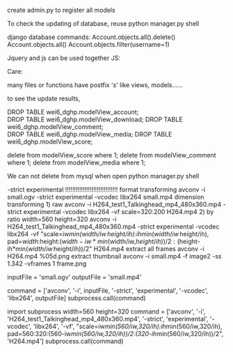 create admin.py to register all models

To check the updating of database, reuse python manager.py shell

django database commands:
	Account.objects.all().delete()
	Account.objects.all()
	Account.objects.filter(username=1)


Jquery and js can be used together
JS: 
	<script>
		var b = 1
		function a(b){
			window.alert(b);
		}
	</script>

Care:

many files or functions have postfix 's'
like views, models......

to see the update results,

  
                    
 DROP TABLE wei6_dghp.modelView_account;          
 DROP TABLE wei6_dghp.modelView_download; 
 DROP TABLE wei6_dghp.modelView_comment;      
 DROP TABLE wei6_dghp.modelView_media;
 DROP TABLE wei6_dghp.modelView_score;

delete from modelView_score where 1;
delete from modelView_comment where 1;
delete from modelView_media where 1;

We can not delete from mysql when open python manager.py shell 



-strict experimental !!!!!!!!!!!!!!!!!!!!!!!!!!!!!!
format transforming
	avconv -i small.ogv  -strict experimental -vcodec libx264  small.mp4
dimension transforming
	1) raw
	avconv -i H264_test1_Talkinghead_mp4_480x360.mp4  -strict experimental -vcodec libx264  -vf scale=320:200 H264.mp4
	2) by ratio
	width=560
	height=320
	avconv -i H264_test1_Talkinghead_mp4_480x360.mp4 -strict experimental -vcodec libx264  -vf "scale=iw*min($width/iw\,$height/ih):ih*min($width/iw\,$height/ih), pad=$width:$height:($width-iw*min($width/iw\,$height/ih))/2:($height-ih*min($width/iw\,$height/ih))/2" H264.mp4
extract all frames
	avconv -i H264.mp4 %05d.png
extract thumbnail
	avconv -i small.mp4 -f image2 -ss 1.342 -vframes 1 frame.png

inputFile = 'small.ogv'
outputFile = 'small.mp4'

command = ['avconv', '-i', inputFile,  '-strict', 'experimental', '-vcodec', 'libx264', outputFile]
subprocess.call(command)

import subprocess
width=560
height=320
command = ['avconv', '-i', 'H264_test1_Talkinghead_mp4_480x360.mp4', '-strict', 'experimental', '-vcodec', 'libx264',  '-vf', "scale=iw*min(560/iw\,320/ih):ih*min(560/iw\,320/ih), pad=560:320:(560-iw*min(560/iw\,320/ih))/2:(320-ih*min(560/iw\,320/ih))/2", 'H264.mp4']
subprocess.call(command)
